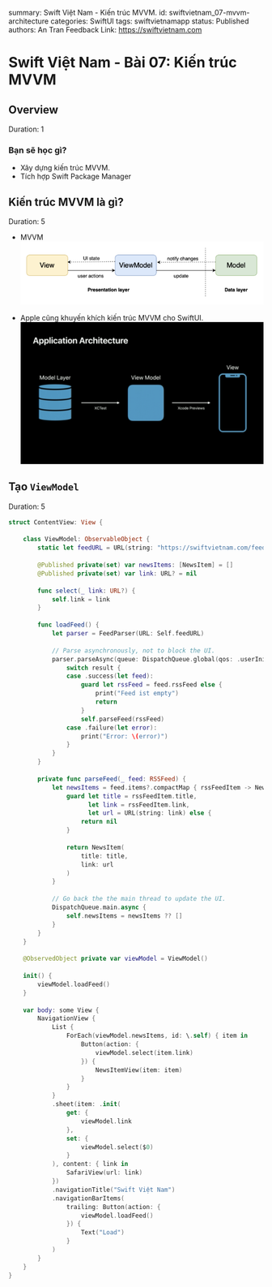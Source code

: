summary: Swift Việt Nam - Kiến trúc MVVM.
id: swiftvietnam_07-mvvm-architecture
categories: SwiftUI
tags: swiftvietnamapp
status: Published
authors: An Tran
Feedback Link: https://swiftvietnam.com

# Swift Việt Nam - Bài 07: Kiến trúc MVVM
<!-- ------------------------ -->
## Overview
Duration: 1

### Bạn sẽ học gì?
- Xây dựng kiến trúc MVVM.
- Tích hợp Swift Package Manager

<!-- ------------------------ -->
## Kiến trúc MVVM là gì? 
Duration: 5

- MVVM
![07_01_mvvm_pattern](assets/swiftvietnam/07/07_01_mvvm_pattern.png) 

- Apple cũng khuyến khích kiến trúc MVVM cho SwiftUI.
![07_02_mvvm_swiftui](assets/swiftvietnam/07/07_02_mvvm_swiftui.png) 

<!-- ------------------------ -->
## Tạo `ViewModel`
Duration: 5

```swift
struct ContentView: View {

    class ViewModel: ObservableObject {
        static let feedURL = URL(string: "https://swiftvietnam.com/feed.rss")!

        @Published private(set) var newsItems: [NewsItem] = []
        @Published private(set) var link: URL? = nil

        func select(_ link: URL?) {
            self.link = link
        }

        func loadFeed() {
            let parser = FeedParser(URL: Self.feedURL)

            // Parse asynchronously, not to block the UI.
            parser.parseAsync(queue: DispatchQueue.global(qos: .userInitiated)) { result in
                switch result {
                case .success(let feed):
                    guard let rssFeed = feed.rssFeed else {
                        print("Feed ist empty")
                        return
                    }
                    self.parseFeed(rssFeed)
                case .failure(let error):
                    print("Error: \(error)")
                }
            }
        }

        private func parseFeed(_ feed: RSSFeed) {
            let newsItems = feed.items?.compactMap { rssFeedItem -> NewsItem? in
                guard let title = rssFeedItem.title,
                      let link = rssFeedItem.link,
                      let url = URL(string: link) else {
                    return nil
                }

                return NewsItem(
                    title: title,
                    link: url
                )
            }

            // Go back the the main thread to update the UI.
            DispatchQueue.main.async {
                self.newsItems = newsItems ?? []
            }
        }
    }

    @ObservedObject private var viewModel = ViewModel()

    init() {
        viewModel.loadFeed()
    }

    var body: some View {
        NavigationView {
            List {
                ForEach(viewModel.newsItems, id: \.self) { item in
                    Button(action: {
                        viewModel.select(item.link)
                    }) {
                        NewsItemView(item: item)
                    }
                }
            }
            .sheet(item: .init(
                get: {
                    viewModel.link
                },
                set: {
                    viewModel.select($0)
                }
            ), content: { link in
                SafariView(url: link)
            })
            .navigationTitle("Swift Việt Nam")
            .navigationBarItems(
                trailing: Button(action: {
                    viewModel.loadFeed()
                }) {
                    Text("Load")
                }
            )
        }
    }
}
```